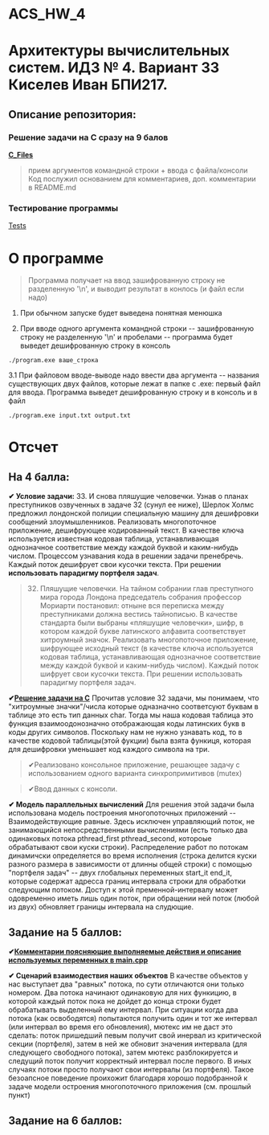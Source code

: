 # ACS_HW_4
# Архитектуры вычислительных систем. ИДЗ № 4. Вариант 33 <br/> Киселев Иван БПИ217.

## Описание репозитория:

### Решение задачи на C сразу на 9 балов 
**[C_Files](https://github.com/ababism/ACS_HW_4/blob/main/main.cpp)** 
> прием аргументов командной строки + ввода с файла/консоли
> Код послужил основанием для комментариев, доп. комментарии в README.md

### Тестирование программы
[Tests](https://github.com/ababism/ACS_HW_3/tree/main/Tests)


# О программе
> Программа получает на ввод зашифрованную строку не разделенную '\n', и выводит результат в конлось (и файл если надо)

1. При обычном запуске будет выведена понятная менюшка

2. При вводе одного аргумента командной строки -- зашифрованную строку не разделенную '\n' и пробелами -- программа будет выведет дешифрованную строку в консоль
```
./program.exe вашe_строка
```

3.1 При файловом вводе-выводе надо ввести два аргумента -- названия существующих двух файлов, которые лежат в папке с .exe: первый файл для ввода. Программа выведет дешифрованную строку и в консоль и в файл

```
./program.exe input.txt output.txt
```

# Отсчет

## На 4 балла:

**✔ Условие задачи:**
33. И снова пляшущие человечки. Узнав о планах преступников озвученных в задаче 32 (сунул ее ниже), Шерлок Холмс предложил лондонской полиции специальную машину для дешифровки сообщений злоумышленников. Реализовать многопоточное приложение, дешифрующее кодированный текст. В качестве ключа используется известная кодовая таблица, устанавливающая однозначное соответствие между каждой буквой и каким-нибудь числом. Процессом узнавания кода в решении задачи пренебречь. Каждый поток дешифрует свои кусочки текста. При решении **использовать парадигму портфеля задач**.

> 32. Пляшущие человечки. На тайном собрании глав преступного мира города Лондона председатель собрания профессор Мориарти постановил: отныне вся переписка между преступниками должна вестись тайнописью. В качестве стандарта были выбраны «пляшущие человечки», шифр, в котором каждой букве латинского алфавита соответствует хитроумный значок. Реализовать многопоточное приложение, шифрующее исходный текст (в качестве ключа используется кодовая таблица, устанавливающая однозначное соответствие между каждой буквой и каким-нибудь числом). Каждый поток шифрует свои кусочки текста. При решении использовать парадигму портфеля задач.

**✔[Решение задачи на C](https://github.com/ababism/ACS_HW_4/blob/main/main.cpp)**
Прочитав условие 32 задачи, мы понимаем, что "хитроумные значки"/числа которые одназначно соответсуют буквам в таблице это есть тип данных char. Тогда мы наша кодовая таблица это функция взаимоодонозначно отображающая коды латинских букв в коды других символов. Поскольку нам не нужно узнавать код, то в качестве кодовой таблицы(этой фукции) была взята функиця, которая для дешифровки уменьшает код каждого символа на три.
>✔Реализовано консольное приложение, решающее задачу с использованием одного варианта синхропримитивов (mutex)

>✔Ввод данных с консоли.

**✔ Модель параллельных вычислений**
Для решения этой задачи была использована модель построения многопоточных приложений -- Взаимодействующие равные. Здесь исключен управляющий поток, не занимающийся непосредственными вычислениями (есть только два одинаковых потока pthread_first pthread_second, котороые обрабатывают свои куски строки). Распределение работ по потокам динамичски определяется во время исполнения (строка делится куски разного размера в зависимости от длинны общей строки) с помощью "портфеля задач" -- двух глобальных переменных start_it end_it, которые содержат адресса границ интервала строки для обработки следующим потоком. Доступ к этой пременной-интервалу может одовременно иметь лишь один поток, при обращении ней поток (любой из двух) обновляет границы интервала на слудющие.

## Задание на 5 баллов:

**✔[Комментарии поясняющие выполняемые действия и описание используемых переменных в main.cpp](https://github.com/ababism/ACS_HW_4/blob/main/main.cpp)**

**✔ Сценарий взаимодествия наших объектов**
В качестве объектов у нас выступает два "равных" потока, по сути отличаются они только номером. Два потока начинают одинаковую для них функицию, в которой каждый поток пока не дойдет до конца строки будет обрабатывать выделенный ему интервал. При ситуации когда два потока (как освободятся) попытаются получить один и тот же интервал (или интервал во время его обновления), мютекс им не даст это сделать: поток пришедший певым получит свой инервал из критической секции (портфеля), затем в ней же обновит значения интервала (для следующего свободного потока), затем мютекс разблокируется и следущий поток получит корректный интервал после первого. В иных случаях потоки просто получают свои интервалы (из портфеля). Такое безоапсное поведение проихожит благодаря хорошо подобранной к задаче модели остроения многопоточного приложения (см. прошлый пункт)

## Задание на 6 баллов:


